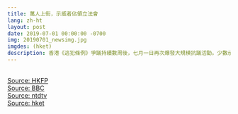 ```yaml
---
title: 萬人上街，示威者佔領立法會
lang: zh-ht
layout: post
date: 2019-07-01 00:00:00 -0700
img: 20190701_newsimg.jpg
imgdes: (hket)
description: 香港《逃犯條例》爭議持續數周後，七月一日再次爆發大規模抗議活動。少數示威者當地時間下午衝擊立法會，破壞玻璃幕牆後闖入大樓，示威者晚上近9點完全佔據立法會，破壞一些設施，並掛起殖民時期的旗幟。
---
```


<br>[Source: HKFP](https://www.hongkongfp.com/2019/07/01/breaking-organisers-say-550000-attend-annual-july-1-democracy-march-amid-clashes-rear-legislature/)
<br>[Source: BBC](https://www.bbc.com/zhongwen/trad/chinese-news-48823552)
<br>[Source: ntdtv](https://www.ntdtv.com/b5/2019/07/01/a102612933.html)
<br>[Source: hket](https://topick.hket.com/article/2388895/%E3%80%90%E5%8F%8D%E9%80%81%E4%B8%AD%E3%80%91%E4%B8%83%E4%B8%80%E9%81%8A%E8%A1%8C%E9%AB%98%E9%99%A2%E5%A4%96%E7%8F%BE%E7%AB%8B%E5%A0%B4%E5%88%86%E6%B0%B4%E5%B6%BA%E3%80%80%E5%8F%83%E8%88%87%E8%80%85%EF%BC%9A%E5%92%8C%E7%90%86%E9%9D%9E%E5%8B%87%E6%AD%A6%E6%B4%BE%E7%9B%AE%E6%A8%99%E7%9B%B8%E5%90%8C)
